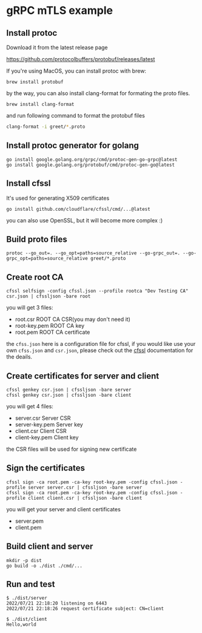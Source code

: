 # gRPC mTLS example

## Install protoc

Download it from the latest release page

https://github.com/protocolbuffers/protobuf/releases/latest

If you're using MacOS, you can install protoc with brew:

```
brew install protobuf
```

by the way, you can also install clang-format for formating the proto files.

```
brew install clang-format
```

and run following command to format the protobuf files

```sh
clang-format -i greet/*.proto
```

## Install protoc generator for golang

```
go install google.golang.org/grpc/cmd/protoc-gen-go-grpc@latest
go install google.golang.org/protobuf/cmd/protoc-gen-go@latest
```

## Install cfssl

It's used for generating X509 certificates

```
go install github.com/cloudflare/cfssl/cmd/...@latest
```

you can also use OpenSSL, but it will become more complex :)

## Build proto files

```
protoc --go_out=. --go_opt=paths=source_relative --go-grpc_out=. --go-grpc_opt=paths=source_relative greet/*.proto
```

## Create root CA

```
cfssl selfsign -config cfssl.json --profile rootca "Dev Testing CA" csr.json | cfssljson -bare root
```

you will get 3 files:

- root.csr ROOT CA CSR(you may don't need it)
- root-key.pem ROOT CA key
- root.pem ROOT CA certificate

the `cfss.json` here is a configuration file for cfssl, if you would like use your own `cfss.json` and `csr.json`, please check out the [cfssl](https://github.com/cloudflare/cfssl) documentation for the deails.

## Create certificates for server and client

```
cfssl genkey csr.json | cfssljson -bare server
cfssl genkey csr.json | cfssljson -bare client
```

you will get 4 files:

- server.csr Server CSR
- server-key.pem Server key
- client.csr Client CSR
- client-key.pem Client key

the CSR files will be used for signing new certificate

## Sign the certificates

```
cfssl sign -ca root.pem -ca-key root-key.pem -config cfssl.json -profile server server.csr | cfssljson -bare server
cfssl sign -ca root.pem -ca-key root-key.pem -config cfssl.json -profile client client.csr | cfssljson -bare client
```

you will get your server and client certificates

- server.pem
- client.pem

## Build client and server

```
mkdir -p dist
go build -o ./dist ./cmd/...
```

## Run and test

```console
$ ./dist/server
2022/07/21 22:18:20 listening on 6443
2022/07/21 22:18:26 request certificate subject: CN=client
```

```console
$ ./dist/client
Hello,world
```
